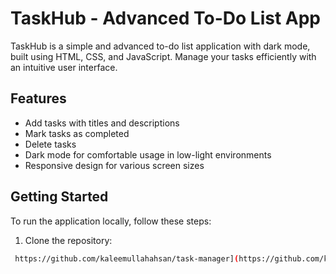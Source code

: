 # TaskHub - Advanced To-Do List App

TaskHub is a simple and advanced to-do list application with dark mode, built using HTML, CSS, and JavaScript. Manage your tasks efficiently with an intuitive user interface.

## Features

- Add tasks with titles and descriptions
- Mark tasks as completed
- Delete tasks
- Dark mode for comfortable usage in low-light environments
- Responsive design for various screen sizes

## Getting Started

To run the application locally, follow these steps:

1. Clone the repository:

```bash
 https://github.com/kaleemullahahsan/task-manager](https://github.com/kaleemullahahsan/task-manager.git)https://github.com/kaleemullahahsan/task-manager.git

